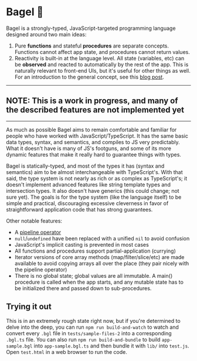 
# Bagel 🥯

Bagel is a strongly-typed, JavaScript-targeted programming language designed 
around two main ideas:
1) Pure **functions** and stateful **procedures** are separate concepts. Functions cannot affect app state, and procedures cannot return values.
2) Reactivity is built-in at the language level. All state (variables, etc) can be **observed** and reacted to automatically by the rest of the app. This is naturally relevant to front-end UIs, but it's useful for other things as well. For an introduction to the general concept, see this [blog post](https://hackernoon.com/the-fundamental-principles-behind-mobx-7a725f71f3e8).

<hr>

## NOTE: This is a work in progress, and many of the described features are not implemented yet

<hr> 

As much as possible Bagel aims to remain comfortable and familiar for people who 
have worked with JavaScript/TypeScript. It has the same basic data types, 
syntax, and semantics, and compiles to JS very predictably. What it doesn't have
is many of JS's footguns, and some of its more dynamic features that make it
really hard to guarantee things with types.

Bagel is statically-typed, and most of the types it has (syntax and semantics) aim to be almost interchangeable with TypeScript's. With that said, the type system is not nearly as rich or as complex as TypeScript's; it doesn't implement advanced features like string template types and intersection types. It also doesn't have generics (this could 
change; not sure yet). The goals is for the type system (like the language 
itself) to be simple and practical, discouraging excessive cleverness in favor
of straightforward application code that has strong guarantees.

Other notable features:
- A [pipeline operator](https://developer.mozilla.org/en-US/docs/Web/JavaScript/Reference/Operators/Pipeline_operator)
- `null`/`undefined` have been replaced with a unified `nil` to avoid confusion
- JavaScript's implicit casting is prevented in most cases
- All functions and procedures support partial-application (currying)
- Iterator versions of core array methods (map/filter/slice/etc) are made 
available to avoid copying arrays all over the place (they pair nicely with the 
pipeline operator)
- There is no global state; global values are all immutable. A main() procedure 
is called when the app starts, and any mutable state has to be initialized 
there and passed down to sub-procedures.

<h2>Trying it out</h2>

This is in an extremely rough state right now, but if you're determined to 
delve into the deep, you can run `npm run build-and-watch` to watch and convert
every `.bgl` file in `tests/sample-files-2` into a corresponding `.bgl.ts`
file. You can also run `npm run build-and-bundle` to build `app-sample.bgl` 
into `app-sample.bgl.ts` and then bundle it with `lib/` into `test.js`. Open
`test.html` in a web browser to run the code.